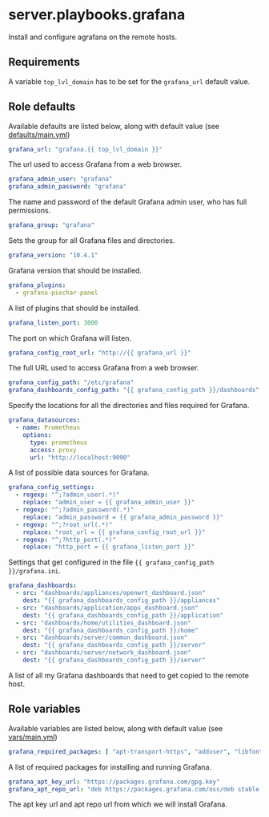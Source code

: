 # server.playbooks.grafana
Install and configure agrafana on the remote hosts.

## Requirements
A variable `top_lvl_domain` has to be set for the `grafana_url` default value.

## Role defaults
Available defaults are listed below, along with default value (see [defaults/main.yml](../roles/grafana/defaults/main.yml))
```yaml
grafana_url: "grafana.{{ top_lvl_domain }}"
```
The url used to access Grafana from a web browser.

```yaml
grafana_admin_user: "grafana"
grafana_admin_password: "grafana"
```
The name and password of the default Grafana admin user, who has full permissions. 

```yaml
grafana_group: "grafana"
```
Sets the group for all Grafana files and directories.

```yaml
grafana_version: "10.4.1"
```
Grafana version that should be installed.

```yaml
grafana_plugins:
  - grafana-piechar-panel
```
A list of plugins that should be installed.

```yaml
grafana_listen_port: 3000
```
The port on which Grafana will listen.

```yaml
grafana_config_root_url: "http://{{ grafana_url }}"
```
The full URL used to access Grafana from a web browser.

```yaml
grafana_config_path: "/etc/grafana"
grafana_dashboards_config_path: "{{ grafana_config_path }}/dashboards"
```
Specify the locations for all the directories and files required for Grafana.

```yaml
grafana_datasources:
  - name: Prometheus
    options:
      type: prometheus
      access: proxy
      url: "http://localhost:9090"
```
A list of possible data sources for Grafana.

```yaml
grafana_config_settings:
  - regexp: "^;?admin_user(.*)"
    replace: "admin_user = {{ grafana_admin_user }}"
  - regexp: "^;?admin_password(.*)"
    replace: "admin_password = {{ grafana_admin_password }}"
  - regexp: "^;?root_url(.*)"
    replace: "root_url = {{ grafana_config_root_url }}"
  - regexp: "^;?http_port(.*)"
    replace: "http_port = {{ grafana_listen_port }}"
```
Settings that get configured in the file `{{ grafana_config_path }}/grafana.ini`.

```yaml
grafana_dashboards:
  - src: "dashboards/appliances/openwrt_dashboard.json"
    dest: "{{ grafana_dashboards_config_path }}/appliances"
  - src: "dashboards/application/apps_dashboard.json"
    dest: "{{ grafana_dashboards_config_path }}/application"
  - src: "dashboards/home/utilities_dashboard.json"
    dest: "{{ grafana_dashboards_config_path }}/home"
  - src: "dashboards/server/common_dashboard.json"
    dest: "{{ grafana_dashboards_config_path }}/server"
  - src: "dashboards/server/network_dashboard.json"
    dest: "{{ grafana_dashboards_config_path }}/server"
```
A list of all my Grafana dashboards that need to get copied to the remote host.

## Role variables
Available variables are listed below, along with default value (see [vars/main.yml](../roles/grafana/vars/main.yml))
```yaml
grafana_required_packages: [ "apt-transport-https", "adduser", "libfontconfig", "gnupg2" ]
```
A list of required packages for installing and running Grafana.

```yaml
grafana_apt_key_url: "https://packages.grafana.com/gpg.key"
grafana_apt_repo_url: "deb https://packages.grafana.com/oss/deb stable main"
```
The apt key url and apt repo url from which we will install Grafana.
